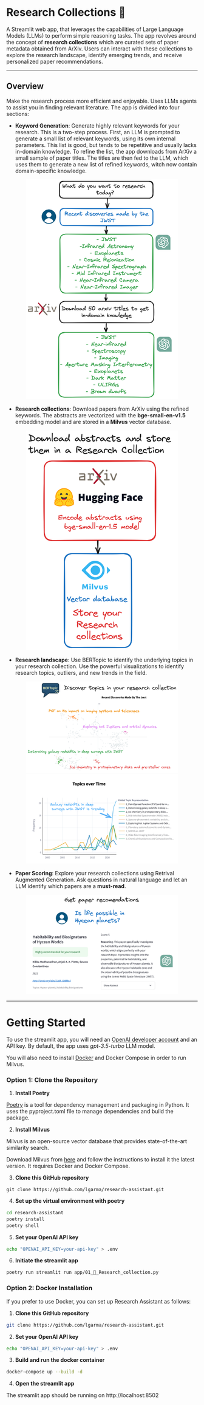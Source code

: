 # Research Collections 📖

A Streamlit web app, that leverages the capabilities of Large Language Models (LLMs)
to perform simple reasoning tasks. The app revolves around the concept of
**research collections** which are curated sets of paper metadata obtained from
ArXiv. Users can interact with these collections to explore the research landscape,
identify emerging trends, and receive personalized paper recommendations.

---

## Overview

Make the research process more efficient and enjoyable.
Uses LLMs agents to assist you in finding relevant literature.
The app is divided into four sections:

- **Keyword Generation**: Generate highly relevant keywords for your research.
This is a two-step process. First, an LLM is prompted to generate a
small list of relevant keywords, using its own internal parameters. This list is good,
but tends to be repetitive and usually lacks in-domain knowledge.
To refine the list, the app downloads from ArXiv a small sample of paper titles.
The titles are then fed to the LLM, which uses them to generate a new list of
refined keywords, witch now contain domain-specific knowledge.

<p align="center">
  <img src="img/keyword_agent.png" alt="keyword" width="400"/>
</p>

- **Research collections**: Download papers from ArXiv using the refined keywords.
The abstracts are vectorized with the **bge-small-en-v1.5** embedding model
and are stored in a **Milvus** vector database.

<p align="center">
  <img src="img/Store abstracts.png" alt="keyword" width="400"/>
</p>

- **Research landscape**: Use BERTopic to identify the underlying topics in your
research collection. Use the powerful visualizations to identify research topics,
outliers, and new trends in the field.

<p align="center">
  <img src="img/research landscape.png" alt="keyword" width="400"/>
  <img src="img/topic_over_time.png" alt="topic over time" width="400"/>
</p>

- **Paper Scoring**: Explore your research collections using Retrival Augmented
Generation. Ask questions in natural language and let an LLM identify which
papers are a **must-read**.

<p align="center">
  <img src="img/Paper recommendations.png" alt="paper recommendations" width="400"/>
</p>


---

# Getting Started

To use the streamlit app, you will need an [OpenAI developer account](https://platform.openai.com/) and an API key.
By default, the app uses *gpt-3.5-turbo* LLM model.

You will also need to install [Docker](https://docs.docker.com/get-docker/)
and Docker Compose in order to run Milvus.

### Option 1: Clone the Repository

1. **Install Poetry**

[Poetry](https://python-poetry.org/docs/#installation) is a tool for dependency management and packaging in Python.
It uses the pyproject.toml file to manage dependencies and build the package.

2. **Install Milvus**

Milvus is an open-source vector database that provides state-of-the-art similarity
search.

Download Milvus from [here](https://milvus.io/docs/install_standalone-docker.md)
and follow the instructions to install it the latest version. It requires Docker
and Docker Compose.

3. **Clone this GitHub repository**

```
git clone https://github.com/lgarma/research-assistant.git
```

4. **Set up the virtual environment with poetry**

```bash
cd research-assistant
poetry install
poetry shell
```

5. **Set your OpenAI API key**

```bash
echo "OPENAI_API_KEY=your-api-key" > .env
```

6. **Initiate the streamlit app**

```bash
poetry run streamlit run app/01_📖_Research_collection.py
```

### Option 2: Docker Installation
If you prefer to use Docker, you can set up Research Assistant as follows:

1. **Clone this GitHub repository**

```bash
git clone https://github.com/lgarma/research-assistant.git
```

2. **Set your OpenAI API key**

```bash
echo "OPENAI_API_KEY=your-api-key" > .env
```

3. **Build and run the docker container**

```bash
docker-compose up --build -d
```

4. **Open the streamlit app**

The streamlit app should be running on http://localhost:8502
